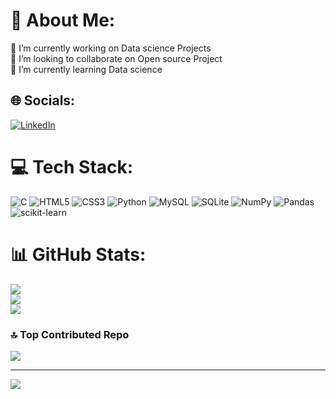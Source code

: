 # 💫 About Me:
🔭 I’m currently working on Data science Projects<br>👯 I’m looking to collaborate on Open source Project<br>🌱 I’m currently learning  Data science<br> 


## 🌐 Socials:
[![LinkedIn](https://img.shields.io/badge/LinkedIn-%230077B5.svg?logo=linkedin&logoColor=white)](https://linkedin.com/in/https://www.linkedin.com/in/surya-prakash-k-a62537213/) 

# 💻 Tech Stack:
![C](https://img.shields.io/badge/c-%2300599C.svg?style=for-the-badge&logo=c&logoColor=white) ![HTML5](https://img.shields.io/badge/html5-%23E34F26.svg?style=for-the-badge&logo=html5&logoColor=white) ![CSS3](https://img.shields.io/badge/css3-%231572B6.svg?style=for-the-badge&logo=css3&logoColor=white) ![Python](https://img.shields.io/badge/python-3670A0?style=for-the-badge&logo=python&logoColor=ffdd54) ![MySQL](https://img.shields.io/badge/mysql-%2300f.svg?style=for-the-badge&logo=mysql&logoColor=white) ![SQLite](https://img.shields.io/badge/sqlite-%2307405e.svg?style=for-the-badge&logo=sqlite&logoColor=white) ![NumPy](https://img.shields.io/badge/numpy-%23013243.svg?style=for-the-badge&logo=numpy&logoColor=white) ![Pandas](https://img.shields.io/badge/pandas-%23150458.svg?style=for-the-badge&logo=pandas&logoColor=white) ![scikit-learn](https://img.shields.io/badge/scikit--learn-%23F7931E.svg?style=for-the-badge&logo=scikit-learn&logoColor=white)
# 📊 GitHub Stats:
![](https://github-readme-stats.vercel.app/api?username=surya2446&theme=midnight-purple&hide_border=false&include_all_commits=false&count_private=false)<br/>
![](https://github-readme-streak-stats.herokuapp.com/?user=surya2446&theme=midnight-purple&hide_border=false)<br/>
![](https://github-readme-stats.vercel.app/api/top-langs/?username=surya2446&theme=midnight-purple&hide_border=false&include_all_commits=false&count_private=false&layout=compact)

### 🔝 Top Contributed Repo
![](https://github-contributor-stats.vercel.app/api?username=surya2446&limit=5&theme=dark&combine_all_yearly_contributions=true)

---
[![](https://visitcount.itsvg.in/api?id=surya2446&icon=0&color=0)](https://visitcount.itsvg.in)

<!-- Proudly created with GPRM ( https://gprm.itsvg.in ) -->
